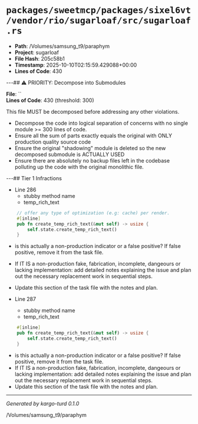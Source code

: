 # `packages/sweetmcp/packages/sixel6vt/vendor/rio/sugarloaf/src/sugarloaf.rs`

- **Path**: /Volumes/samsung_t9/paraphym
- **Project**: sugarloaf
- **File Hash**: 205c58b1  
- **Timestamp**: 2025-10-10T02:15:59.429088+00:00  
- **Lines of Code**: 430

---## ⚠️ PRIORITY: Decompose into Submodules

**File**: ``  
**Lines of Code**: 430 (threshold: 300)

This file MUST be decomposed before addressing any other violations.

- Decompose the code into logical separation of concerns with no single module >= 300 lines of code. 
- Ensure all the sum of parts exactly equals the original with ONLY production quality source code
- Ensure the original "shadowing" module is deleted so the new decomposed submodule is ACTUALLY USED
- Ensure there are absolutely no backup files left in the codebase polluting up the code with the original monolithic file.

---## Tier 1 Infractions 


- Line 286
  - stubby method name
  - temp_rich_text

```rust
    // offer any type of optimization (e.g: cache) per render.
    #[inline]
    pub fn create_temp_rich_text(&mut self) -> usize {
        self.state.create_temp_rich_text()
    }
```

- is this actually a non-production indicator or a false positive? If false positive, remove it from the task file.
- If IT IS a non-production fake, fabrication, incomplete, dangeours or lacking implementation: add detailed notes explaining the issue and plan out the necessary replacement work in sequential steps. 
- Update this section of the task file with the notes and plan.


- Line 287
  - stubby method name
  - temp_rich_text

```rust
    #[inline]
    pub fn create_temp_rich_text(&mut self) -> usize {
        self.state.create_temp_rich_text()
    }

```

- is this actually a non-production indicator or a false positive? If false positive, remove it from the task file.
- If IT IS a non-production fake, fabrication, incomplete, dangeours or lacking implementation: add detailed notes explaining the issue and plan out the necessary replacement work in sequential steps. 
- Update this section of the task file with the notes and plan.

---

*Generated by kargo-turd 0.1.0*

/Volumes/samsung_t9/paraphym